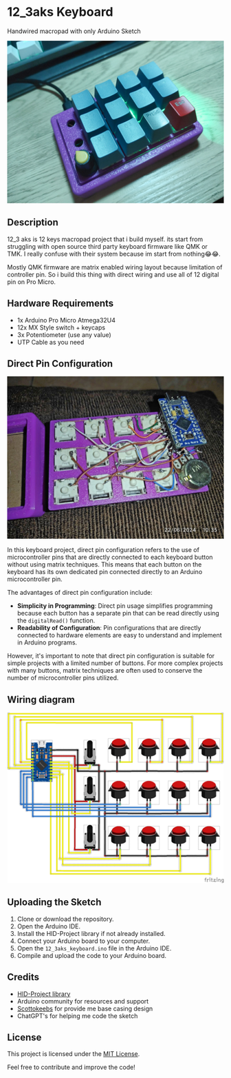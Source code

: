

# 12_3aks Keyboard
Handwired macropad with only Arduino Sketch


![12_3aks](https://github.com/galihpd/12_3aks/blob/main/media/IMG_20240622_174521_2%20%281%29.jpg)

## Description
12_3 aks is 12 keys macropad project that i build myself. its start from struggling with open source third party keyboard firmware like QMK or TMK. I really confuse with their system because im start from nothing😂😂. 

Mostly QMK firmware are matrix enabled wiring layout because limitation of controller pin. So i build this thing with direct wiring and use all of 12 digital pin on Pro Micro. 

## Hardware Requirements
- 1x Arduino Pro Micro Atmega32U4
- 12x MX Style switch + keycaps
- 3x Potentiometer (use any value)
- UTP Cable as you need

## Direct Pin Configuration

![enter image description here](https://github.com/galihpd/12_3aks/blob/main/media/5ad4e895%20%281%29.jpg)

In this keyboard project, direct pin configuration refers to the use of microcontroller pins that are directly connected to each keyboard button without using matrix techniques. This means that each button on the keyboard has its own dedicated pin connected directly to an Arduino microcontroller pin.

The advantages of direct pin configuration include:
- **Simplicity in Programming**: Direct pin usage simplifies programming because each button has a separate pin that can be read directly using the `digitalRead()` function.
- **Readability of Configuration**: Pin configurations that are directly connected to hardware elements are easy to understand and implement in Arduino programs.

However, it's important to note that direct pin configuration is suitable for simple projects with a limited number of buttons. For more complex projects with many buttons, matrix techniques are often used to conserve the number of microcontroller pins utilized.

## Wiring diagram
![12_3aks wiring diagram](https://github.com/galihpd/12_3aks/blob/main/media/Untitled%20Sketch_bb.png)

## Uploading the Sketch
1. Clone or download the repository.
2. Open the Arduino IDE.
3. Install the HID-Project library if not already installed.
4. Connect your Arduino board to your computer.
5. Open the `12_3aks_keyboard.ino` file in the Arduino IDE.
6. Compile and upload the code to your Arduino board.

## Credits
- [HID-Project library](https://github.com/NicoHood/HID)
- Arduino community for resources and support
- [Scottokeebs](https://www.youtube.com/watch?v=hjml-K-pV4E) for provide me base casing design
- ChatGPT's for helping me code the sketch

## License
This project is licensed under the [MIT License](LICENSE.md).

Feel free to contribute and improve the code!

